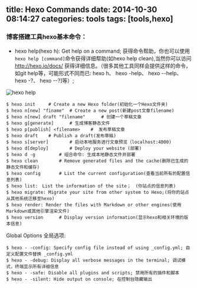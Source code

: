 title: Hexo Commands
date: 2014-10-30 08:14:27
categories: tools
tags: [tools,hexo]
---
<h3>博客搭建工具hexo基本命令：</h3>

- hexo help(hexo h): Get help on a command; 获得命令帮助，你也可以使用 `hexo help [command]`命令获得详细帮助(如hexo help clean),当然你可以访问 <a href="http://hexo.io/docs">http://hexo.io/docs/</a>  获得详细信息。（很多其他工具同样会提供这样的命令，如git help等，可能形式不同而已: hexo h、 hexo -help、 hexo --help、 hexo -?、 hexo --?]等）;

<!--more-->

<img src="http://7xlmfk.com1.z0.glb.clouddn.com/imgs/article/hexo_help.png" alt="hexo help" />

	$ hexo init 	# Create a new Hexo folder(初始化一个Hexo文件夹)
	$ hexo n[new] "finame" 	# Create a new post(新建post文章filename)
	$ hexo n[new] draft "filename"  	# 创建一个草稿文章
	$ hexo g[generate]		# 生成博客静态文件
	$ hexo p[publish] <filename>	#  发布草稿文章
	$ hexo draft 	# Publish a draft(发布草稿)
	$ hexo s[server] 		# 启动本地服务进行文章预览（localhost:4000)
	$ hexo d[deploy] 		# Deploy your website (部署)
	$ hexo d -g 		# 组合命令: 生成本地静态文件并部署
	$ hexo clean 		# Remove generated files and the cache(删除已生成的静态文件和缓存)
	$ hexo config 		# List the current configuration(查看当前所有的配置信息列表)
	$ hexo list:　List the information of the site；　(你站点的信息列表)
	$ hexo migrate: Migrate your site from other system to Hexo;(将你的站点从其他系统迁移至hexo)
	$ hexo render: Render the files with Markdown or other engines(使用Markdown或其他引擎渲染文件)
	$ hexo version		# Display version information(显示hexo和相关环境的版本信息)

Global Options 全局选项:

	$ hexo - -config: Specify config file instead of using _config.yml; 自定义配置文件替换 _config.yml
	$ hexo - -debug: Display all verbose messages in the terminal; 调试模式，终端显示所有详细信息
	$ hexo - -safe: Disable all plugins and scripts; 禁用所有的插件和脚本
	$ hexo - -silent: Hide output on console; 在控制台隐藏输出